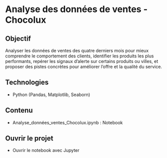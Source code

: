 # Analyse des données de ventes - Chocolux

## Objectif
Analyser les données de ventes des quatre derniers mois pour mieux comprendre le comportement des clients, identifier les produits les plus performants, repérer les signaux d’alerte sur certains produits ou villes, et proposer des pistes concrètes pour améliorer l’offre et la qualité du service.

## Technologies
- Python (Pandas, Matplotlib, Seaborn)
  
## Contenu
- Analyse_données_ventes_Chocolux.ipynb : Notebook
  
## Ouvrir le projet
- Ouvrir le notebook avec Jupyter
